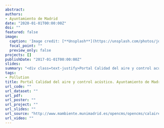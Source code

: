 ```yaml
---
abstract: 
authors:
- Ayuntamiento de Madrid
date: "2020-01-01T00:00:00Z"
doi: ""
featured: false
image:
  caption: 'Image credit: [**Unsplash**](https://unsplash.com/photos/jdD8gXaTZsc)'
  focal_point: ""
  preview_only: false
projects: []
publishDate: "2017-01-01T00:00:00Z"
slides: 
summary: "<div class=text-justify>Portal Calidad del aire y control acústico. Ayuntamiento de Madrid. Consulta de datos a tiempo real, predicción y protocolos de actuación.</div>"
tags:
- Pollution
title: Portal Calidad del aire y control acústico. Ayuntamiento de Madrid
url_code: ""
url_dataset: ""
url_pdf: 
url_poster: ""
url_project: ""
url_slides: ""
url_source: "http://www.mambiente.munimadrid.es/opencms/opencms/calaire"
url_video: ""
---
```



